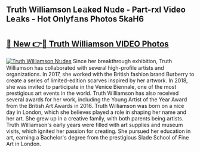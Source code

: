 ## Truth Williamson Le𝚊ked N𝚞de - Part-rxI Video Le𝚊ks - Hot Onlyf𝚊ns Photos 5kaH6

# <h2><a href="http://ab62353.deff.icu/?id=Truth+Williamson">🔗 New 👉🔴 Truth Williamson VIDEO Photos</a></h2>

[![Truth Williamson N𝚞des](https://i.imgur.com/rIISA9y.gif)](http://ab62353.deff.icu/?id=Truth+Williamson)
Since her breakthrough exhibition, Truth Williamson has collaborated with several high-profile artists and organizations. In 2017, she worked with the British fashion brand Burberry to create a series of limited-edition scarves inspired by her artwork. In 2018, she was invited to participate in the Venice Biennale, one of the most prestigious art events in the world. Truth Williamson has also received several awards for her work, including the Young Artist of the Year Award from the British Art Awards in 2016. Truth Williamson was born on a nice day in London, which she believes played a role in shaping her name and her art. She grew up in a creative family, with both parents being artists. Truth Williamson's early years were filled with art supplies and museum visits, which ignited her passion for creating. She pursued her education in art, earning a Bachelor's degree from the prestigious Slade School of Fine Art in London.
